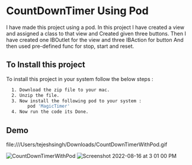 
# CountDownTimer Using Pod

I have made this project using a pod. In this project I have created a view and assigned a class to that view and Created given three buttons. Then I have created one IBOutlet for the view and three IBAction for button And then used pre-defined func for stop, start and reset.


## To Install this project 

To install this project in your system follow the below steps :

```bash
  1. Download the zip file to your mac.
  2. Unzip the file.
  3. Now install the following pod to your system :
        pod 'MagicTimer'
  4. Now run the code its Done.

```


## Demo

file:///Users/tejeshsingh/Downloads/CountDownTimerWithPod.gif


![CountDownTimerWithPod](https://user-images.githubusercontent.com/97300474/184846883-d32e02a3-9013-497b-817a-f324cecad16e.gif)
![Screenshot 2022-08-16 at 3 01 00 PM](https://user-images.githubusercontent.com/97300474/184847096-61ee7d16-4ca0-4cdb-9a7b-c22761e0eba4.png)
